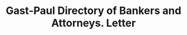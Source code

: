 ---
doi: 10.7916/D8FN2J8K
date_other: '1906'
date_other_textual: '1906'
form: correspondence
genre:
- Letters (correspondence)
name:
- Gast-Paul Directory of Bankers and Attorneys
object_in_context_url: https://biggert.cul.columbia.edu/items/view/ave_biggert_00708
subject_hierarchical_geographic:
- St. Louis, Missouri, United States
subject_name:
- Gast-Paul Directory of Bankers and Attorneys
title: Gast-Paul Directory of Bankers and Attorneys. Letter
sort_title: Gast-Paul Directory of Bankers and Attorneys. Letter
call_number: ave_biggert_00708
coordinates:
- 38.62722222222222,-90.19777777777779
pid: ave_biggert_00708
identifiers: ave_biggert_00708
thumbnail: https://derivativo-3.library.columbia.edu/iiif/2/ldpd:345720/full/!256,256/0/native.jpg
permalink: "/biggert/ave_biggert_00708/"
layout: iiif-image-page
---